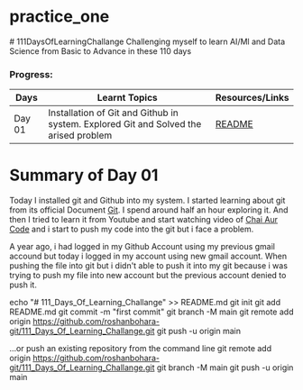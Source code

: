 # practice_one



﻿# 111DaysOfLearningChallange
Challenging myself to learn AI/Ml and Data Science from Basic to Advance in these 110 days

### Progress:
<div align="center">

| Days  | Learnt Topics    | Resources/Links |
|-------|------------------|-----------------|
|Day 01 | Installation of Git and Github in system. Explored Git and Solved the arised problem | [README](./Day_01/README.md)|

</div>



# Summary of Day 01

Today I installed git and Github into my system. I started learning about git from its official Document [Git](https://git-scm.com/doc). I spend around half an hour exploring it. And then I tried to learn it from Youtube and start watching video of [Chai Aur Code](https://youtu.be/q8EevlEpQ2A?si=v7UY7fRu4epMa7ey) and i start to push my code into the git but i face a problem.

A year ago, i had logged in my Github Account using my previous gmail accound but today i logged in my account using new gmail account. When pushing the file into git but i didn't able to push it into my git because i was trying to push my file into new account but the previous account denied to push it.




echo "# 111_Days_Of_Learning_Challange" >> README.md
git init
git add README.md
git commit -m "first commit"
git branch -M main
git remote add origin https://github.com/roshanbohara-git/111_Days_Of_Learning_Challange.git
git push -u origin main



…or push an existing repository from the command line
git remote add origin https://github.com/roshanbohara-git/111_Days_Of_Learning_Challange.git
git branch -M main
git push -u origin main
